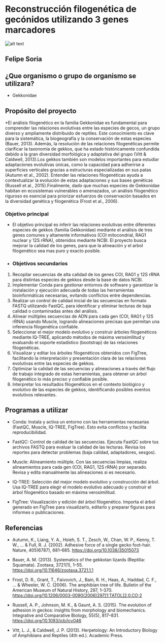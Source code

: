 # Reconstrucción filogenética de gecónidos utilizando 3 genes marcadores
![alt text](https://muchoreptil.wordpress.com/wp-content/uploads/2014/02/1-s2-0-s1055790312000723-gr1.jpg)
## Felipe Soria
## ¿Que organismo o grupo de organismo se utilizara?
* Gekkonidae
## Propósito del proyecto
*El análisis filogenético en la familia Gekkonidae es fundamental para comprender las relaciones evolutivas entre las especies de gecos, un grupo diverso y ampliamente distribuido de reptiles. Este conocimiento es clave para la sistemática, la biogeografía y la conservación de estas especies (Bauer, 2013). Además, la resolución de las relaciones filogenéticas permite clarificar la taxonomía de gekkos, que ha estado históricamente confundida debido a la gran diversidad morfológica y adaptativa del grupo (Vitt & Caldwell, 2013).Los gekkos también son modelos importantes para estudiar adaptaciones evolutivas únicas, como la capacidad para adherirse a superficies verticales gracias a estructuras especializadas en sus patas (Autumn et al., 2002). Entender las relaciones filogenéticas ayuda a contextualizar la evolución de estas adaptaciones y sus bases genéticas (Russell et al., 2015).Finalmente, dado que muchas especies de Gekkonidae habitan en ecosistemas vulnerables o amenazados, un análisis filogenético riguroso es esencial para priorizar esfuerzos de conservación basados en la diversidad genética y filogenética (Frost et al., 2006).

### Objetivo principal

* El objetivo principal es inferir las relaciones evolutivas entre diferentes especies de gekkos (familia Gekkonidae) mediante el análisis de tres genes comunes y altamente informativos (COI mitocondrial, RAG1 nuclear y 12S rRNA), obtenidos mediante NCBI. El proyecto busca mejorar la calidad de los genes, para que la alineación y el arbol filogenético sea mas puro y exacto posible.
* ### Objetivos secundarios
1. Recopilar secuencias de alta calidad de los genes COI, RAG1 y 12S rRNA para distintas especies de gekkos desde la base de datos NCBI.
2. Implementar Conda para gestionar entornos de software y garantizar la instalación y ejecución adecuada de todas las herramientas bioinformáticas necesarias, evitando conflictos entre dependencias.
3. Realizar un control de calidad inicial de las secuencias en formato FASTQ utilizando FastQC, para identificar y eliminar lecturas de baja calidad o contaminadas antes del análisis.
4. Alinear múltiples secuencias de ADN para cada gen (COI, RAG1 y 12S rRNA) usando Muscle, logrando alineaciones precisas que permitan una inferencia filogenética confiable.
5. Seleccionar el mejor modelo evolutivo y construir árboles filogenéticos mediante IQ-TREE, aplicando métodos de máxima verosimilitud y evaluando el soporte estadístico (bootstrap) de las relaciones filogenéticas.
6. Visualizar y editar los árboles filogenéticos obtenidos con FigTree, facilitando la interpretación y presentación clara de las relaciones evolutivas entre las especies de gekkos.
7. Optimizar la calidad de las secuencias y alineaciones a través del flujo de trabajo integrado de estas herramientas, para obtener un árbol filogenético lo más preciso y confiable posible.
8. Interpretar los resultados filogenéticos en el contexto biológico y evolutivo de las especies de gekkos, identificando posibles eventos evolutivos relevantes.
   
## Programas a utilizar
* Conda: Instala y activa un entorno con las herramientas necesarias (FastQC, Muscle, IQ-TREE, FigTree). Esto evita conflictos y facilita reproducibilidad.

* FastQC: Control de calidad de las secuencias. Ejecuta FastQC sobre tus archivos FASTQ para evaluar la calidad de las lecturas. Revisa los reportes para detectar problemas (baja calidad, adaptadores, sesgos).

* Muscle: Alineamiento múltiple. Con las secuencias limpias, realiza alineamientos para cada gen (COI, RAG1, 12S rRNA) por separado. Revisa y edita manualmente las alineaciones si es necesario.

* IQ-TREE: Selección del mejor modelo evolutivo y construcción del árbol. Usa IQ-TREE para elegir el modelo evolutivo adecuado y construir el árbol filogenético basado en máxima verosimilitud.

* FigTree: Visualización y edición del árbol filogenético. Importa el árbol generado en FigTree para visualizarlo, editarlo y preparar figuras para informes o publicaciones.

## Referencias
* Autumn, K., Liang, Y. A., Hsieh, S. T., Zesch, W., Chan, W. P., Kenny, T. W., ... & Full, R. J. (2002). Adhesive force of a single gecko foot-hair. Nature, 405(6787), 681–685. https://doi.org/10.1038/35015073

* Bauer, A. M. (2013). Systematics of the gekkotan lizards (Reptilia: Squamata). Zootaxa, 3721(1), 1–55. https://doi.org/10.11646/zootaxa.3721.1.1

* Frost, D. R., Grant, T., Faivovich, J., Bain, R. H., Haas, A., Haddad, C. F., ... & Wheeler, W. C. (2006). The amphibian tree of life. Bulletin of the American Museum of Natural History, 297, 1–370. https://doi.org/10.1206/0003-0090(2006)297[1:TATOL]2.0.CO;2

* Russell, A. P., Johnson, M. K., & Gaunt, A. S. (2015). The evolution of adhesion in geckos: insights from morphology and biomechanics. Integrative and Comparative Biology, 55(5), 817–831. https://doi.org/10.1093/icb/icv046

* Vitt, L. J., & Caldwell, J. P. (2013). Herpetology: An Introductory Biology of Amphibians and Reptiles (4th ed.). Academic Press.





